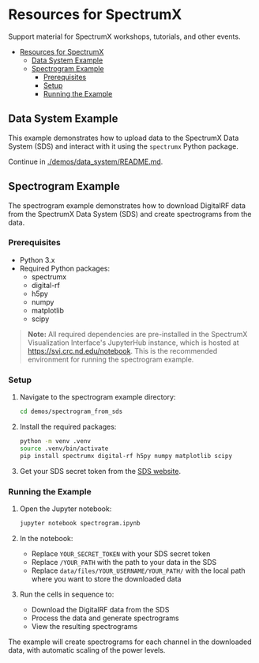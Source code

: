 # Resources for SpectrumX

Support material for SpectrumX workshops, tutorials, and other events.

+ [Resources for SpectrumX](#resources-for-spectrumx)
    + [Data System Example](#data-system-example)
    + [Spectrogram Example](#spectrogram-example)
        + [Prerequisites](#prerequisites)
        + [Setup](#setup)
        + [Running the Example](#running-the-example)

## Data System Example

This example demonstrates how to upload data to the SpectrumX Data System (SDS) and interact with it using the `spectrumx` Python package.

Continue in [./demos/data_system/README.md](./demos/data_system/README.md).

## Spectrogram Example

The spectrogram example demonstrates how to download DigitalRF data from the SpectrumX Data System (SDS) and create spectrograms from the data.

### Prerequisites

+ Python 3.x
+ Required Python packages:
    + spectrumx
    + digital-rf
    + h5py
    + numpy
    + matplotlib
    + scipy

> **Note:** All required dependencies are pre-installed in the SpectrumX Visualization Interface's JupyterHub instance, which is hosted at <https://svi.crc.nd.edu/notebook>. This is the recommended environment for running the spectrogram example.

### Setup

1. Navigate to the spectrogram example directory:

    ```bash
    cd demos/spectrogram_from_sds
    ```

2. Install the required packages:

    ```bash
    python -m venv .venv
    source .venv/bin/activate
    pip install spectrumx digital-rf h5py numpy matplotlib scipy
    ```

3. Get your SDS secret token from the [SDS website](https://sds.crc.nd.edu/users/generate-api-key/).

### Running the Example

1. Open the Jupyter notebook:

    ```bash
    jupyter notebook spectrogram.ipynb
    ```

2. In the notebook:

   + Replace `YOUR_SECRET_TOKEN` with your SDS secret token
   + Replace `/YOUR_PATH` with the path to your data in the SDS
   + Replace `data/files/YOUR_USERNAME/YOUR_PATH/` with the local path where you want to store the downloaded data

3. Run the cells in sequence to:

   + Download the DigitalRF data from the SDS
   + Process the data and generate spectrograms
   + View the resulting spectrograms

The example will create spectrograms for each channel in the downloaded data, with automatic scaling of the power levels.
